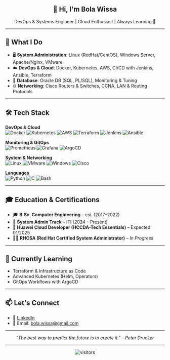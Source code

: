 <h2 align="center">👋 Hi, I'm Bola Wissa</h2>
<p align="center">DevOps & Systems Engineer | Cloud Enthusiast | Always Learning 🚀</p>

---

## 💼 What I Do

- 🖥️ **System Administration**: Linux (RedHat/CentOS), Windows Server, Apache/Nginx, VMware  
- ☁️ **DevOps & Cloud**: Docker, Kubernetes, AWS, CI/CD with Jenkins, Ansible, Terraform  
- 🧠 **Database**: Oracle DB (SQL, PL/SQL), Monitoring & Tuning  
- 🌐 **Networking**: Cisco Routers & Switches, CCNA, LAN & Routing Protocols  

---

## 🛠️ Tech Stack

**DevOps & Cloud**  
![Docker](https://img.shields.io/badge/Docker-2496ED?style=flat&logo=docker&logoColor=white)
![Kubernetes](https://img.shields.io/badge/Kubernetes-326CE5?style=flat&logo=kubernetes&logoColor=white)
![AWS](https://img.shields.io/badge/AWS-232F3E?style=flat&logo=amazon-aws&logoColor=white)
![Terraform](https://img.shields.io/badge/Terraform-623CE4?style=flat&logo=terraform&logoColor=white)
![Jenkins](https://img.shields.io/badge/Jenkins-D24939?style=flat&logo=jenkins&logoColor=white)
![Ansible](https://img.shields.io/badge/Ansible-EE0000?style=flat&logo=ansible&logoColor=white)

**Monitoring & GitOps**  
![Prometheus](https://img.shields.io/badge/Prometheus-E6522C?style=flat&logo=prometheus&logoColor=white)
![Grafana](https://img.shields.io/badge/Grafana-F46800?style=flat&logo=grafana&logoColor=white)
![ArgoCD](https://img.shields.io/badge/ArgoCD-EF7B4D?style=flat&logo=argo&logoColor=white)

**System & Networking**  
![Linux](https://img.shields.io/badge/Linux-FCC624?style=flat&logo=linux&logoColor=black)
![VMware](https://img.shields.io/badge/VMware-607078?style=flat&logo=vmware&logoColor=white)
![Windows](https://img.shields.io/badge/Windows_Server-0078D6?style=flat&logo=windows&logoColor=white)
![Cisco](https://img.shields.io/badge/Cisco-1BA0D7?style=flat&logo=cisco&logoColor=white)

**Languages**  
![Python](https://img.shields.io/badge/Python-3776AB?style=flat&logo=python&logoColor=white)
![C](https://img.shields.io/badge/C-00599C?style=flat&logo=c&logoColor=white)
![Bash](https://img.shields.io/badge/Bash-4EAA25?style=flat&logo=gnu-bash&logoColor=white)

---

## 🎓 Education & Certifications

- 🎓 **B.Sc. Computer Engineering** – csi. (2017–2022)  
- 🎯 **System Admin Track** – ITI (2024 – Present)  
- 🏅 **Huawei Cloud Developer (HCCDA-Tech Essentials)** – Expected 01/2025  
- 🧑‍💻 **RHCSA (Red Hat Certified System Administrator)** – *In Progress*

---

## 🌱 Currently Learning

- Terraform & Infrastructure as Code  
- Advanced Kubernetes (Helm, Operators)  
- GitOps Workflows with ArgoCD  

---

## 📫 Let's Connect

- 🔗 [LinkedIn](https://www.linkedin.com/in/bola-wisa/)  
- 📧 Email: bola.wissa@gmail.com

---

<p align="center">
  <i>"The best way to predict the future is to create it." – Peter Drucker</i>
</p>

---

<!-- Visitor Count -->
<p align="center">
  <img src="https://komarev.com/ghpvc/?username=your-username&style=flat-square" alt="visitors"/>
</p>

